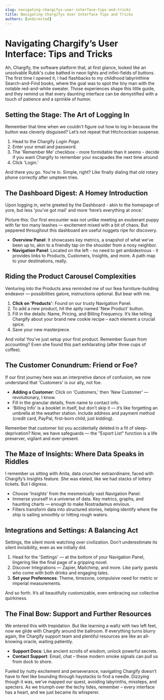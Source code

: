 ```yaml
---
slug: navigating-chargifys-user-interface-tips-and-tricks
title: Navigating Chargifys User Interface Tips and Tricks
authors: [undirected]
---
```



# Navigating Chargify’s User Interface: Tips and Tricks 

Ah, Chargify, the software platform that, at first glance, looked like an unsolvable Rubik's cube bathed in neon lights and infini-fields of buttons. The first time I opened it, I had flashbacks to my childhood labyrinthine Search-and-Find books, where the goal was to spot the tiny man with the notable red-and-white sweater. Those experiences shape this little guide, and they remind us that every daunting interface can be demystified with a touch of patience and a sprinkle of humor.

## Setting the Stage: The Art of Logging In

Remember that time when we couldn't figure out how to log in because the button was cleverly disguised? Let’s not repeat that Hitchcockian suspense. 

1. Head to the Chargify *Login Page*.
2. Enter your email and password.
3. The 'Remember Me' checkbox - more formidable than it seems - decide if you want Chargify to remember your escapades the next time around.
4. Click 'Login.'

And there you go. You're in. Simple, right? Like finally dialing that old rotary phone correctly after umpteen tries.

## The Dashboard Digest: A Homey Introduction

Upon logging in, we’re greeted by the Dashboard - akin to the homepage of yore, but less ‘you've got mail’ and more ‘here’s everything at once.’ 

Picture this: Our first encounter was not unlike meeting an exuberant puppy with far too many leashes — excitement mixed with a bit of chaos. But peppered throughout this dashboard are useful nuggets ripe for discovery.

- **Overview Panel**: It showcases key metrics, a snapshot of what we’ve been up to, akin to a friendly tap on the shoulder from a nosy neighbor.
- **Navigation Panel**: Located on the left - no need to get ambidextrous - it provides links to Products, Customers, Insights, and more. A path map to your destinations, really.

## Riding the Product Carousel Complexities

Venturing into the Products area reminded me of our Ikea furniture-building endeavor — possibilities galore, instructions optional. But bear with me.

1. **Click on 'Products'**: Found on our trusty Navigation Panel.
2. To add a new product, hit the aptly named 'New Product' button.
3. Fill in the details: Name, Pricing, and Billing Frequency. It’s like telling Chargify about your brand new cookie recipe – each element a crucial spice.
4. Save your new masterpiece. 

And voila! You’ve just setup your first product. Remember Susan from accounting? Even she found this part exhilarating (after three cups of coffee).

## The Customer Conundrum: Friend or Foe?

If our first journey here was an interpretive dance of confusion, we now understand that 'Customers' is our ally, not foe.

- **Adding a Customer**: Click on 'Customers,' then 'New Customer' — revolutionary, I know.
- Fill in the granular details, from name to contact info.
- 'Billing Info' is a booklet in itself, but don’t skip it — it’s like forgetting an umbrella at the weather station. Include address and payment method (credit card, PayPal, first-born child, just kidding).

Remember that customer list you accidentally deleted in a fit of sleep-deprivation? Now, we have safeguards — the "Export List" function is a life preserver, vigilant and ever-present.

## The Maze of Insights: Where Data Speaks in Riddles

I remember us sitting with Anita, data cruncher extraordinaire, faced with Chargify’s Insights feature. She was elated, like we had stacks of lottery tickets. But I digress.

- Choose 'Insights' from the mesmerically vast Navigation Panel.
- Immerse yourself in a universe of data. Key metrics, graphs, and haunting charts — enough to make Nostradamus envious.
- Filters transform data into structured stories, helping identify where the ship is sailing smoothly or hitting rough waters.

## Integrations and Settings: A Balancing Act

Settings, the silent monk watching over civilization. Don’t underestimate its silent invisibility, even as we initially did.

1. Head for the 'Settings' — at the bottom of your Navigation Panel, lingering like the final page of a gripping novel.
2. Discover Integrations — Zapier, Mailchimp, and more. Like party guests who come with both drinks and engaging tales.
3. **Set your Preferences**: Theme, timezone, compulsive need for metric or imperial measurements.

And so forth. It’s all beautifully customizable, even embracing our collective quirkiness.

## The Final Bow: Support and Further Resources

We entered this with trepidation. But like learning a waltz with two left feet, now we glide with Chargify around the ballroom. If everything turns blurry again, the Chargify support team and plentiful resources are like an all-knowing oracle, waiting patiently.

- **Support Docs**: Like ancient scrolls of wisdom, unlock powerful secrets.
- **Contact Support**: Email, chat – these modern smoke signals can pull us from dock to shore.

Fueled by nutty excitement and perseverance, navigating Chargify doesn’t have to feel like bounding through haystacks to find a needle. Dizzying though it was, we’ve mapped our quest, avoiding labyrinths, missteps, and specters. As we triumph over the techy tides, remember – every interface has a heart, and we just became its whisperer.